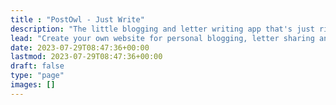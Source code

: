 ```yaml
---
title : "PostOwl - Just Write"
description: "The little blogging and letter writing app that's just right."
lead: "Create your own website for personal blogging, letter sharing and private journaling."
date: 2023-07-29T08:47:36+00:00
lastmod: 2023-07-29T08:47:36+00:00
draft: false
type: "page"
images: []
---
```

